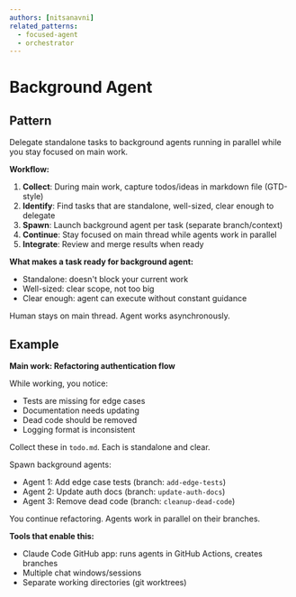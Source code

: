 ```yaml
---
authors: [nitsanavni]
related_patterns:
  - focused-agent
  - orchestrator
---
```


# Background Agent

## Pattern
Delegate standalone tasks to background agents running in parallel while you stay focused on main work.

**Workflow:**
1. **Collect**: During main work, capture todos/ideas in markdown file (GTD-style)
2. **Identify**: Find tasks that are standalone, well-sized, clear enough to delegate
3. **Spawn**: Launch background agent per task (separate branch/context)
4. **Continue**: Stay focused on main thread while agents work in parallel
5. **Integrate**: Review and merge results when ready

**What makes a task ready for background agent:**
- Standalone: doesn't block your current work
- Well-sized: clear scope, not too big
- Clear enough: agent can execute without constant guidance

Human stays on main thread. Agent works asynchronously.

## Example

**Main work: Refactoring authentication flow**

While working, you notice:
- Tests are missing for edge cases
- Documentation needs updating
- Dead code should be removed
- Logging format is inconsistent

Collect these in `todo.md`. Each is standalone and clear.

Spawn background agents:
- Agent 1: Add edge case tests (branch: `add-edge-tests`)
- Agent 2: Update auth docs (branch: `update-auth-docs`)
- Agent 3: Remove dead code (branch: `cleanup-dead-code`)

You continue refactoring. Agents work in parallel on their branches.

**Tools that enable this:**
- Claude Code GitHub app: runs agents in GitHub Actions, creates branches
- Multiple chat windows/sessions
- Separate working directories (git worktrees)
